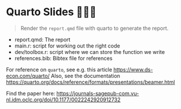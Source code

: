 # Quarto Slides 👨🏼‍💻

> Render the `report.qmd` file with quarto to generate the report.

- report.qmd: The report
- main.r: script for working out the right code
- dev/toolbox.r: script where we can store the function we write
- references.bib: Bibtex file for references

For reference on `quarto`, see e.g. this article https://www.ds-econ.com/quarto/
Also, see the documentation https://quarto.org/docs/reference/formats/presentations/beamer.html


Find the paper here: https://journals-sagepub-com.vu-nl.idm.oclc.org/doi/10.1177/0022242920912732
